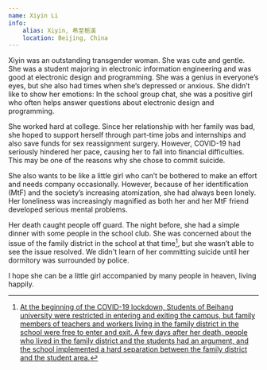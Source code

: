 ```yaml
---
name: Xiyin Li
info:
    alias: Xiyin, 希至栀溪
    location: Beijing, China
---
```


Xiyin was an outstanding transgender woman. She was cute and gentle. She was a student majoring in electronic information engineering and was good at electronic design and programming. She was a genius in everyone’s eyes, but she also had times when she’s depressed or anxious. She didn’t like to show her emotions: In the school group chat, she was a positive girl who often helps answer questions about electronic design and programming.

She worked hard at college. Since her relationship with her family was bad, she hoped to support herself through part-time jobs and internships and also save funds for sex reassignment surgery. However, COVID-19 had seriously hindered her pace, causing her to fall into financial difficulties. This may be one of the reasons why she chose to commit suicide.

She also wants to be like a little girl who can’t be bothered to make an effort and needs company occasionally. However, because of her identification (MtF) and the society’s increasing atomization, she had always been lonely. Her loneliness was increasingly magnified as both her and her MtF friend developed serious mental problems.

Her death caught people off guard. The night before, she had a simple dinner with some people in the school club. She was concerned about the issue of the family district in the school at that time[^1], but she wasn’t able to see the issue resolved. We didn't learn of her committing suicide until her dormitory was surrounded by police.

I hope she can be a little girl accompanied by many people in heaven, living happily.

[^1]:[At the beginning of the COVID-19 lockdown, Students of Beihang university were restricted in entering and exiting the campus, but family members of teachers and workers living in the family district in the school were free to enter and exit. A few days after her death, people who lived in the family district and the students had an argument, and the school implemented a hard separation between the family district and the student area.](https://www.bilibili.com/video/BV1GF41157DW)


